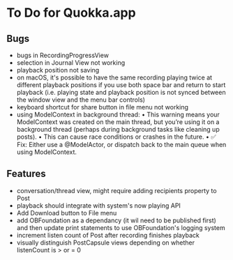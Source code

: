 #  To Do for Quokka.app

## Bugs

* bugs in RecordingProgressView
* selection in Journal View not working
* playback position not saving
* on macOS, it's possible to have the same recording playing twice at different playback positions if you use both space bar and return to start playback (i.e. playing state and playback position is not synced between the window view and the menu bar controls)
* keyboard shortcut for share button in file menu not working
* using ModelContext in background thread: 	•	This warning means your ModelContext was created on the main thread, but you’re using it on a background thread (perhaps during background tasks like cleaning up posts).
	•	This can cause race conditions or crashes in the future.
	•	✅ Fix: Either use a @ModelActor, or dispatch back to the main queue when using ModelContext.


## Features

* conversation/thread view, might require adding recipients property to Post
* playback should integrate with system's now playing API
* Add Download button to File menu
* add OBFoundation as a dependancy (it wil need to be published first) and then update print statements to use OBFoundation's logging system
* increment listen count of Post after recording finishes playback
* visually distinguish PostCapsule views depending on whether listenCount is > or = 0
